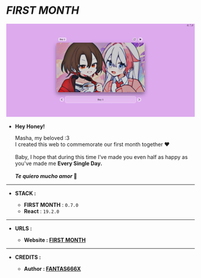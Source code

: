 # _FIRST MONTH_

![THUMBNAIL](resources/img/Thumbnail.png)

- **Hey Honey!**

  Masha, my beloved :3<br>
  I created this web to commemorate our first month together ❤
  <br><br>
  Baby, I hope that during this time I’ve made you even half as happy as you've made me **Every Single Day.**
  <br><br>
  **_Te quiero mucho amor_ 💞**

---

- **STACK :**

  - **FIRST MONTH** : `0.7.0`
  - **React** : `19.2.0`

---

- **URLS :**

  - **Website : [FIRST MONTH](https://f6x-first-month.netlify.app)**

---

- **CREDITS :**

  - **Author : [FANTAS666X](https://github.com/FANTAS666IXI)**
